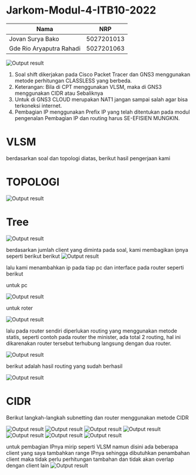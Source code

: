 # Jarkom-Modul-4-ITB10-2022
| Nama | NRP |
| --- | --- |
| Jovan Surya Bako | 5027201013 |
| Gde Rio Aryaputra Rahadi | 5027201063 |

![Output result](img/s.png)  

1. Soal shift dikerjakan pada Cisco Packet Tracer dan GNS3 menggunakan metode perhitungan CLASSLESS yang berbeda.
2. Keterangan: Bila di CPT menggunakan VLSM, maka di GNS3 menggunakan CIDR atau Sebaliknya
3. Untuk di GNS3 CLOUD merupakan NAT1 jangan sampai salah agar bisa terkoneksi internet.
4. Pembagian IP menggunakan Prefix IP yang telah ditentukan pada modul pengenalan
Pembagian IP dan routing harus SE-EFISIEN MUNGKIN.


# VLSM
berdasarkan soal dan topologi diatas, berikut hasil pengerjaan kami

# TOPOLOGI
![Output result](img/1.png) 

# Tree
![Output result](img/A1(3).png)


berdasarkan jumlah client yang diminta pada soal, kami membagikan ipnya seperti berikut berikut
![Output result](img/T.png)

lalu kami menambahkan ip pada tiap pc dan interface pada router seperti berikut

untuk pc

![Output result](img/ip2.png)

untuk roter 

![Output result](img/ip1.png)

lalu pada router sendiri diperlukan routing yang menggunakan metode statis, seperti contoh pada router the minister, ada total 2 routing, hal ini dikarenakan router tersebut terhubung langsung dengan dua router.

![Output result](img/r.png)


berikut adalah hasil routing yang sudah berhasil

![Output result](img/hasill.png)







# CIDR
Berikut langkah-langkah subnetting dan router menggunakan metode CIDR


![Output result](img/ci1.png)
![Output result](img/ci2.png)
![Output result](img/ci3.png)
![Output result](img/ci4.png)
![Output result](img/ci5.png)
![Output result](img/ci6.png)
![Output result](img/ci7.png)


untuk pembagian IPnya mirip seperti VLSM namun disini ada beberapa client yang saya tambahkan range IPnya sehingga dibutuhkan penambahan client maka tidak perlu perhitungan tambahan dan tidak akan overlap dengan client lain
![Output result](img/cit.png)
